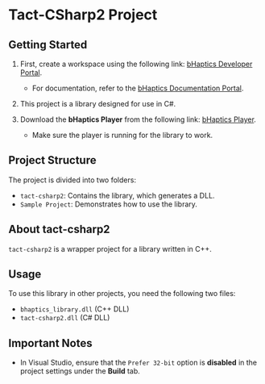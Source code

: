 # Tact-CSharp2 Project  

## Getting Started  

1. First, create a workspace using the following link: [bHaptics Developer Portal](https://developer.bhaptics.com/).  
   - For documentation, refer to the [bHaptics Documentation Portal](https://docs.bhaptics.com/portal/).  

2. This project is a library designed for use in C#.  

3. Download the **bHaptics Player** from the following link: [bHaptics Player](https://www.bhaptics.com/software/player/?type=pcplayer).  
   - Make sure the player is running for the library to work.  

## Project Structure  

The project is divided into two folders:  
- `tact-csharp2`: Contains the library, which generates a DLL.  
- `Sample Project`: Demonstrates how to use the library.  

## About tact-csharp2  

`tact-csharp2` is a wrapper project for a library written in C++.  

## Usage  

To use this library in other projects, you need the following two files:  
- `bhaptics_library.dll` (C++ DLL)  
- `tact-csharp2.dll` (C# DLL)  

## Important Notes  

- In Visual Studio, ensure that the `Prefer 32-bit` option is **disabled** in the project settings under the **Build** tab.  
